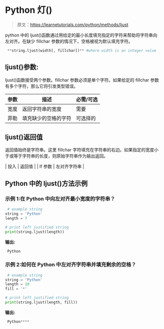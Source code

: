# Python 灯()

> 原文：<https://learnetutorials.com/python/methods/ljust>

python 中的 ljust()函数通过用给定的最小长度填充指定的字符来帮助将字符串向左对齐。在缺少 fillchar 参数的情况下，空格被视为默认填充字符。

```py
 **string.ljust(width[, fillchar])** #where width is an integer value 

```

## ljust()参数:

ljust()函数接受两个参数。fillchar 参数必须是单个字符。如果给定的 fillchar 参数有多个字符，那么它将引发类型错误。

| 参数 | 描述 | 必需/可选 |
| --- | --- | --- |
| 宽度 | 返回字符串的宽度 | 需要 |
| 菲勒 | 填充缺少的空格的字符 | 可选择的 |

## ljust()返回值

返回值始终是字符串。这里 fillchar 字符填充在字符串的右边。如果指定的宽度小于或等于字符串的长度，则原始字符串作为输出返回。

| 投入 | 返回值 |
| If 参数 | 左对齐字符串 |

## Python 中的 ljust()方法示例

### 示例 1:在 Python 中向左对齐最小宽度的字符串？

```py
 # example string
string = 'Python'
length = 7

# print left justified string
print(string.ljust(length)) 

```

**输出:**

```py
 Python 
```

### 示例 2:如何在 Python 中左对齐字符串并填充剩余的空格？

```py
 # example string
string = 'Python'
length = 10
fill = '*'

# print left justified string
print(string.ljust(length, fill)) 

```

**输出:**

```py
 Python**** 
```